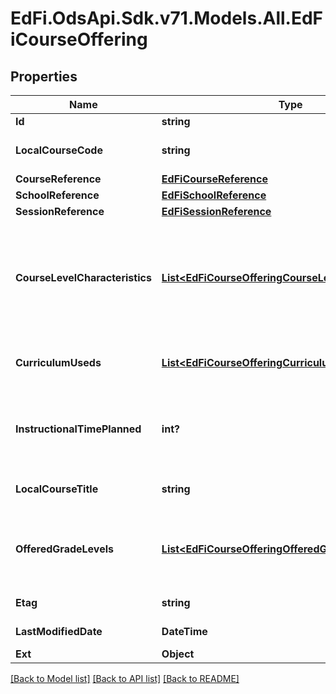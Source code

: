 # EdFi.OdsApi.Sdk.v71.Models.All.EdFiCourseOffering

## Properties

Name | Type | Description | Notes
------------ | ------------- | ------------- | -------------
**Id** | **string** |  | [optional] 
**LocalCourseCode** | **string** | The local code assigned by the School that identifies the course offering provided for the instruction of students. | 
**CourseReference** | [**EdFiCourseReference**](EdFiCourseReference.md) |  | 
**SchoolReference** | [**EdFiSchoolReference**](EdFiSchoolReference.md) |  | 
**SessionReference** | [**EdFiSessionReference**](EdFiSessionReference.md) |  | 
**CourseLevelCharacteristics** | [**List&lt;EdFiCourseOfferingCourseLevelCharacteristic&gt;**](EdFiCourseOfferingCourseLevelCharacteristic.md) | An unordered collection of courseOfferingCourseLevelCharacteristics. The type of specific program or designation with which the course offering is associated (e.g., AP, IB, Dual Credit, CTE). This collection should only be populated if it differs from the course level characteristics identified at the course level. | [optional] 
**CurriculumUseds** | [**List&lt;EdFiCourseOfferingCurriculumUsed&gt;**](EdFiCourseOfferingCurriculumUsed.md) | An unordered collection of courseOfferingCurriculumUseds. The type of curriculum used in an early learning classroom or group. | [optional] 
**InstructionalTimePlanned** | **int?** | The planned total number of clock minutes of instruction for this course offering. Generally, this should be at least as many minutes as is required for completion by the related state- or district-defined course. | [optional] 
**LocalCourseTitle** | **string** | The descriptive name given to a course of study offered in the school, if different from the course title. | [optional] 
**OfferedGradeLevels** | [**List&lt;EdFiCourseOfferingOfferedGradeLevel&gt;**](EdFiCourseOfferingOfferedGradeLevel.md) | An unordered collection of courseOfferingOfferedGradeLevels. The grade levels in which the course is offered. This collection should only be populated if it differs from the offered grade levels identified at the course level. | [optional] 
**Etag** | **string** | A unique system-generated value that identifies the version of the resource. | [optional] 
**LastModifiedDate** | **DateTime** | The date and time the resource was last modified. | [optional] 
**Ext** | **Object** | Extensions to the CourseOffering entity. | [optional] 

[[Back to Model list]](../README.md#documentation-for-models) [[Back to API list]](../README.md#documentation-for-api-endpoints) [[Back to README]](../README.md)

